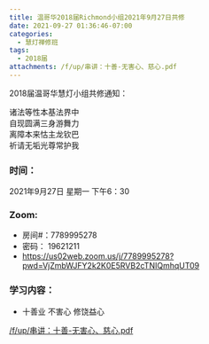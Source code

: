 ```yaml
---
title: 温哥华2018届Richmond小组2021年9月27日共修
date: 2021-09-27 01:36:46-07:00
categories:
  - 慧灯禅修班
tags:
  - 2018届
attachments: /f/up/串讲：十善-无害心、慈心.pdf
---
```

2018届温哥华慧灯小组共修通知：

诸法等性本基法界中\
自现圆满三身游舞力\
离障本来怙主龙钦巴\
祈请无垢光尊常护我  

### 时间：

2021年9月27日 星期一 下午6：30

### Zoom:

* 房间#：7789995278 
* 密码： 19621211
* <https://us02web.zoom.us/j/7789995278?pwd=VjZmbWJFY2k2K0E5RVB2cTNIQmhqUT09>

### 学习内容：

* 十善业 不害心 修饶益心

[/f/up/串讲：十善-无害心、慈心.pdf](https://s3.ap-northeast-1.wasabisys.com/hdcx/hdv/f/up/串讲：十善-无害心、慈心.pdf)